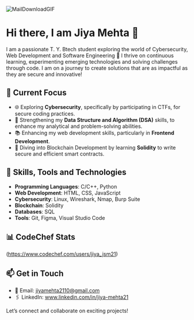 ![MailDownloadGIF](https://github.com/user-attachments/assets/117368fa-a03b-4931-8c1c-6a4b6f47c31b)<!-- Your Name -->
# Hi there, I am Jiya Mehta 👋 

<!-- Introduction -->

I am a passionate T. Y. Btech student exploring the world of Cybersecurity, Web Development and Software Engineering 🚀 
I thrive on continuous learning, experimenting emerging technologies and solving challenges through code. I am on a journey to create solutions that are as impactful as they are secure and innovative!

<!-- Current Focus -->
## 🌟 Current Focus
- 🌐 Exploring **Cybersecurity**, specifically by participating in CTFs, for secure coding practices.
- 🔢 Strengthening my **Data Structure and Algorithm (DSA)** skills, to enhance my analytical and problem-solving abilities.
- 📚 Enhancing my web development skills, particularly in **Frontend Development**.
- 🧠 Diving into Blockchain Development by learning **Solidity** to write secure and efficient smart contracts.

<!-- Skills Section -->
## 🔄 Skills, Tools and Technologies
- **Programming Languages**: C/C++, Python
- **Web Development**: HTML, CSS, JavaScript
- **Cybersecurity**: Linux, Wireshark, Nmap, Burp Suite
- **Blockchain**: Solidity
- **Databases**: SQL
- **Tools**: Git, Figma, Visual Studio Code

<!-- CodeChef Stats -->
## 📊 CodeChef Stats
(https://www.codechef.com/users/jiya_jsm21)

<!-- Contact Me -->
## 📫 Get in Touch
- 📧 Email: jiyamehta2110@gmail.com
- 🖇️ LinkedIn: www.linkedin.com/in/jiya-mehta21

Let’s connect and collaborate on exciting projects!
